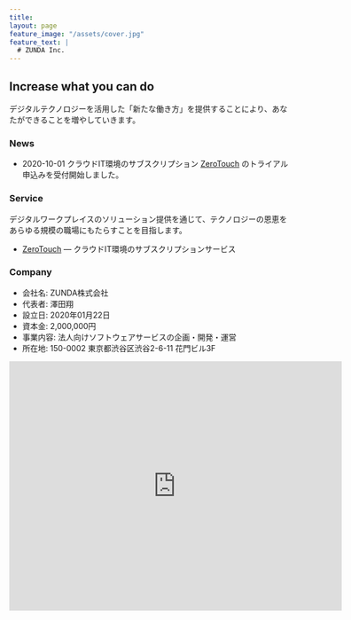 ```yaml
---
title: 
layout: page
feature_image: "/assets/cover.jpg"
feature_text: |
  # ZUNDA Inc.
---
```


## Increase what you can do

デジタルテクノロジーを活用した「新たな働き方」を提供することにより、あなたができることを増やしていきます。

### News

- 2020-10-01 クラウドIT環境のサブスクリプション [ZeroTouch](https://zero-touch.zunda.co.jp/) のトライアル申込みを受付開始しました。

### Service

デジタルワークプレイスのソリューション提供を通じて、テクノロジーの恩恵をあらゆる規模の職場にもたらすことを目指します。

- [ZeroTouch](https://zero-touch.zunda.co.jp/) — クラウドIT環境のサブスクリプションサービス

### Company

- 会社名: ZUNDA株式会社
- 代表者: 澤田翔
- 設立日: 2020年01月22日
- 資本金: 2,000,000円
- 事業内容: 法人向けソフトウェアサービスの企画・開発・運営
- 所在地: 150-0002 東京都渋谷区渋谷2-6-11 花門ビル3F

<div class="maps"><iframe src="https://www.google.com/maps/embed?pb=!1m18!1m12!1m3!1d2832.8632977117804!2d139.7064693795693!3d35.659966895834586!2m3!1f0!2f0!3f0!3m2!1i1024!2i768!4f13.1!3m3!1m2!1s0x60188bd95c43e981%3A0x34e289e6717efbcc!2zWlVOREHmoKrlvI_kvJrnpL4!5e0!3m2!1sja!2sjp!4v1580784354691!5m2!1sja!2sjp" width="600" height="450" frameborder="0" style="border:0;" allowfullscreen=""></iframe></div>
